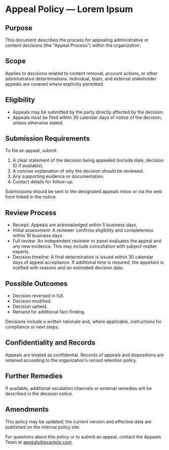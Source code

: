 # Appeal Policy — Lorem Ipsum

## Purpose

This document describes the process for appealing administrative or content decisions (the "Appeal Process") within the organization.

## Scope

Applies to decisions related to content removal, account actions, or other administrative determinations. Individual, team, and external stakeholder appeals are covered where explicitly permitted.

## Eligibility

- Appeals may be submitted by the party directly affected by the decision.
- Appeals must be filed within 30 calendar days of notice of the decision, unless otherwise stated.

## Submission Requirements

To file an appeal, submit:

1. A clear statement of the decision being appealed (include date, decision ID if available).
2. A concise explanation of why the decision should be reviewed.
3. Any supporting evidence or documentation.
4. Contact details for follow-up.

Submissions should be sent to the designated appeals inbox or via the web form linked in the notice.

## Review Process

- Receipt: Appeals are acknowledged within 5 business days.
- Initial assessment: A reviewer confirms eligibility and completeness within 10 business days.
- Full review: An independent reviewer or panel evaluates the appeal and any new evidence. This may include consultation with subject-matter experts.
- Decision timeline: A final determination is issued within 30 calendar days of appeal acceptance. If additional time is required, the appellant is notified with reasons and an estimated decision date.

## Possible Outcomes

- Decision reversed in full.
- Decision modified.
- Decision upheld.
- Remand for additional fact-finding.

Decisions include a written rationale and, where applicable, instructions for compliance or next steps.

## Confidentiality and Records

Appeals are treated as confidential. Records of appeals and dispositions are retained according to the organization’s record retention policy.

## Further Remedies

If available, additional escalation channels or external remedies will be described in the decision notice.

## Amendments

This policy may be updated; the current version and effective date are published on the internal policy site.

For questions about this policy or to submit an appeal, contact the Appeals Team at appeals@example.com.
